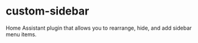 # custom-sidebar
Home Assistant plugin that allows you to rearrange, hide, and add sidebar menu items.
